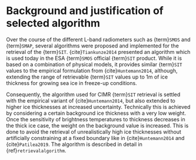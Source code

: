 # Background and justification of selected algorithm


Over the course of the different L-band radiometers such as {term}`SMOS` and
{term}`SMAP`, several algorithms were proposed and implemented for the
retrieval of the {term}`SIT`.  {cite}`Tiankunze2014` presented an algorithm
which is used today in the ESA {term}`SMOS` official {term}`SIT` product. While
it is based on a combination of physical models, it provides similar {term}`SIT`
values to the empirical formulation from {cite}`Huntemann2014`, although,
extending the range of retrievable {term}`SIT` values up to 1m of ice thickness
for growing sea ice in freeze-up conditions.

Consequently, the algorithm used for CIMR {term}`SIT` retrieval is settled with
the empirical variant of {cite}`Huntemann2014`, but also extended to higher ice
thicknesses at increased uncertainty. Technically this is achieved by
considering a certain background ice thickness with a very low weight. Once the
sensitivity of brightness temperatures to thickness decreases in the thick ice
case, the weight on the background value is increased. This is done to avoid the
retrieval of unrealistically high ice thicknesses without artificially
constraining at a fixed boundary like in {cite}`Huntemann2014` and
{cite}`Patilea2019`. The algorithm is described in detail in {ref}`retrievalalgorithm`.
